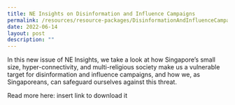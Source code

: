 ```yaml
---
title: NE Insights on Disinformation and Influence Campaigns
permalink: /resources/resource-packages/DisinformationAndInfluenceCampaigns
date: 2022-06-14
layout: post
description: ""
---
```

In this new issue of NE Insights, we take a look at how Singapore’s small size, hyper-connectivity, and multi-religious society make us a vulnerable target for disinformation and influence campaigns, and how we, as Singaporeans, can safeguard ourselves against this threat. 

Read more here: 
insert link to download it